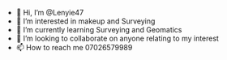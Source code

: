 - 👋 Hi, I’m @Lenyie47
- 👀 I’m interested in makeup and Surveying 
- 🌱 I’m currently learning Surveying and Geomatics 
- 💞️ I’m looking to collaborate on anyone relating to my interest 
- 📫 How to reach me 07026579989

<!---
Lenyie47/Lenyie47 is a ✨ special ✨ repository because its `README.md` (this file) appears on your GitHub profile.
You can click the Preview link to take a look at your changes.
--->
